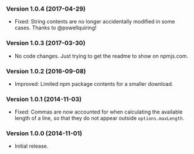 ### Version 1.0.4 (2017-04-29) ###

- Fixed: String contents are no longer accidentally modified in some cases.
  Thanks to @powellquiring!


### Version 1.0.3 (2017-03-30) ###

- No code changes. Just trying to get the readme to show on npmjs.com.


### Version 1.0.2 (2016-09-08) ###

- Improved: Limited npm package contents for a smaller download.


### Version 1.0.1 (2014-11-03) ###

- Fixed: Commas are now accounted for when calculating the available length of a
  line, so that they do not appear outside `options.maxLength`.


### Version 1.0.0 (2014-11-01) ###

- Initial release.
